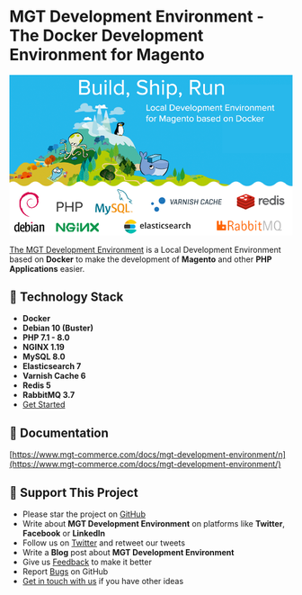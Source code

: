 # MGT Development Environment - The Docker Development Environment for Magento 

<p align="center">
  <a href="https://www.mgt-commerce.com/cms/mgt-development-environment" target="_blank">
    <img src="/assets/images/hero.png?v=0.0.1">
  </a>
</p>

[The MGT Development Environment](https://www.mgt-commerce.com/cms/mgt-development-environment) is a Local Development Environment 
based on **Docker** to make the development of **Magento** and other **PHP Applications** easier.

## :rocket: Technology Stack

- **Docker**
- **Debian 10 (Buster)**
- **PHP 7.1 - 8.0**
- **NGINX 1.19**
- **MySQL 8.0**
- **Elasticsearch 7**
- **Varnish Cache 6**
- **Redis 5**
- **RabbitMQ 3.7**
- [Get Started](https://www.mgt-commerce.com/docs/mgt-development-environment/installation)

## :green_book: Documentation

[https://www.mgt-commerce.com/docs/mgt-development-environment/n](https://www.mgt-commerce.com/docs/mgt-development-environment/)

## :sparkling_heart: Support This Project

* Please star the project on [GitHub](https://github.com/mgtcommerce/mgt-dev/)
* Write about **MGT Development Environment** on platforms like **Twitter**, **Facebook** or **LinkedIn**
* Follow us on [Twitter](https://twitter.com/mgtcommerce) and retweet our tweets
* Write a **Blog** post about **MGT Development Environment**
* Give us [Feedback](https://www.mgt-commerce.com/contacts/) to make it better
* Report [Bugs](https://github.com/mgtcommerce/mgt-dev/issues) on GitHub
* [Get in touch with us](https://www.mgt-commerce.com/contacts/) if you have other ideas